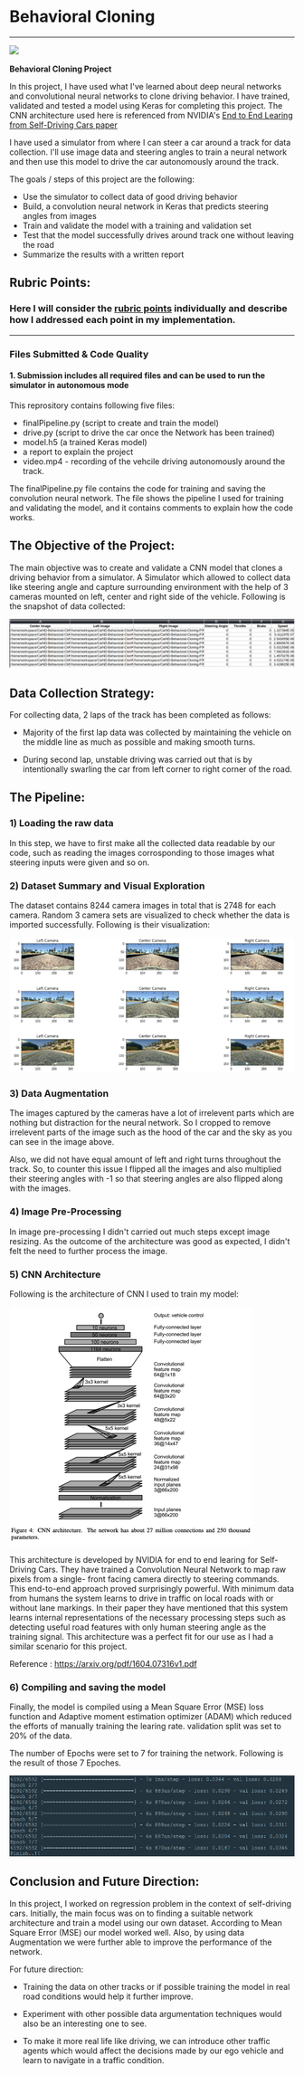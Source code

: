 # **Behavioral Cloning** 

---

<img src="sample.gif">

**Behavioral Cloning Project**

In this project, I have used what I've learned about deep neural networks and convolutional neural networks to clone driving behavior. I have trained, validated and tested a model using Keras for completing this project. The CNN architecture used here is referenced from NVIDIA's [End to End Learing from Self-Driving Cars paper](https://arxiv.org/pdf/1604.07316v1.pdf)

I have used a simulator from where I can steer a car around a track for data collection. I'll use image data and steering angles to train a neural network and then use this model to drive the car autonomously around the track.

The goals / steps of this project are the following:
* Use the simulator to collect data of good driving behavior
* Build, a convolution neural network in Keras that predicts steering angles from images
* Train and validate the model with a training and validation set
* Test that the model successfully drives around track one without leaving the road
* Summarize the results with a written report




[//]: # (Image References)

[image1]: ./examples/placeholder.png "Model Visualization"
[image2]: ./examples/placeholder.png "Grayscaling"
[image3]: ./examples/placeholder_small.png "Recovery Image"
[image4]: ./examples/placeholder_small.png "Recovery Image"
[image5]: ./examples/placeholder_small.png "Recovery Image"
[image6]: ./examples/placeholder_small.png "Normal Image"
[image7]: ./examples/placeholder_small.png "Flipped Image"


## Rubric Points:
### Here I will consider the [rubric points](https://review.udacity.com/#!/rubrics/432/view) individually and describe how I addressed each point in my implementation.  

---
### Files Submitted & Code Quality

#### 1. Submission includes all required files and can be used to run the simulator in autonomous mode

This reprository contains following five files:

* finalPipeline.py (script to create and train the model) 
* drive.py (script to drive the car once the Network has been trained)
* model.h5 (a trained Keras model)
* a report to explain the project
* video.mp4 - recording of the vehcile driving autonomously around the track.

The finalPipeline.py file contains the code for training and saving the convolution neural network. The file shows the pipeline I used for training and validating the model, and it contains comments to explain how the code works.

## The Objective of the Project:

The main objective was to create and validate a CNN model that clones a driving behavior from a simulator. A Simulator which allowed to collect data like steering angle and capture surrounding environment with the help of 3 cameras mounted on left, center and right side of the vehicle. Following is the snapshot of data collected:

<img src="examples/driving_log_snap.png">


## Data Collection Strategy:

For collecting data, 2 laps of the track has been completed as follows:

* Majority of the first lap data was collected by maintaining the vehicle on the middle line as much as possible and making smooth turns.

* During second lap, unstable driving was carried out that is by intentionally swarling the car from left corner to right corner of the road.

## The Pipeline:

### 1) Loading the raw data

In this step, we have to first make all the collected data readable by our code, such as reading the images corrosponding to those images what steering inputs were given and so on.

### 2) Dataset Summary and Visual Exploration

The dataset contains 8244 camera images in total that is 2748 for each camera. Random 3 camera sets are visualized to check whether the data is imported successfully. Following is their visualization:

<img src="examples/Data_Exploration.png">

### 3) Data Augmentation

The images captured by the cameras have a lot of irrelevent parts which are nothing but distraction for the neural network. So I cropped to remove irrelevent parts of the image such as the hood of the car and the sky as you can see in the image above.

Also, we did not have equal amount of left and right turns throughout the track. So, to counter this issue I flipped all the images and also multiplied their steering angles with -1 so that steering angles are also flipped along with the images.

### 4) Image Pre-Processing

In image pre-processing I didn't carried out much steps except image resizing. As the outcome of the architecture was good as expected, I didn't felt the need to further process the image.

### 5) CNN Architecture

Following is the architecture of CNN I used to train my model:

<img src="examples/cnn.png">

This architecture is developed by NVIDIA for end to end learing for Self-Driving Cars. They have trained a Convolution Neural Network to map raw pixels from a single- front facing camera directly to steering commands. This end-to-end approach proved surprisingly powerful. With minimum data from humans the system learns to drive in traffic on local roads with or without lane markings. In their paper they have mentioned that this system learns internal representations of the necessary processing steps such as detecting useful road features with only human steering angle as the training signal. This architecture was a perfect fit for our use as I had a similar scenario for this project.

Reference : https://arxiv.org/pdf/1604.07316v1.pdf

### 6) Compiling and saving the model

Finally, the model is compiled using a Mean Square Error (MSE) loss function and Adaptive moment estimation optimizer (ADAM) which reduced the efforts of manually training the learing rate. validation split was set to 20% of the data.

The number of Epochs were set to 7 for training the network. Following is the result of those 7 Epoches.

<img src="examples/Epochs.png">


## Conclusion and Future Direction:

In this project, I worked on regression problem in the context of self-driving cars. Initially, the main focus was on to finding a suitable network architecture and train a model using our own dataset. According to Mean Square Error (MSE) our model worked well. Also, by using data Augmentation we were further able to improve the performance of the network.

For future direction:
* Training the data on other tracks or if possible training the model in real road conditions would help it further improve.

* Experiment with other possible data argumentation techniques would also be an interesting one to see.

* To make it more real life like driving, we can introduce other traffic agents which would affect the decisions made by our ego vehicle and learn to navigate in a traffic condition.

